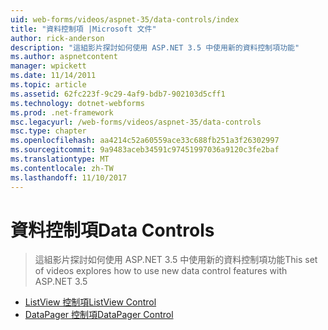 ```yaml
---
uid: web-forms/videos/aspnet-35/data-controls/index
title: "資料控制項 |Microsoft 文件"
author: rick-anderson
description: "這組影片探討如何使用 ASP.NET 3.5 中使用新的資料控制項功能"
ms.author: aspnetcontent
manager: wpickett
ms.date: 11/14/2011
ms.topic: article
ms.assetid: 62fc223f-9c29-4af9-bdb7-902103d5cff1
ms.technology: dotnet-webforms
ms.prod: .net-framework
msc.legacyurl: /web-forms/videos/aspnet-35/data-controls
msc.type: chapter
ms.openlocfilehash: aa4214c52a60559ace33c688fb251a3f26302997
ms.sourcegitcommit: 9a9483aceb34591c97451997036a9120c3fe2baf
ms.translationtype: MT
ms.contentlocale: zh-TW
ms.lasthandoff: 11/10/2017
---
```

<a name="data-controls"></a><span data-ttu-id="0b321-103">資料控制項</span><span class="sxs-lookup"><span data-stu-id="0b321-103">Data Controls</span></span>
====================
> <span data-ttu-id="0b321-104">這組影片探討如何使用 ASP.NET 3.5 中使用新的資料控制項功能</span><span class="sxs-lookup"><span data-stu-id="0b321-104">This set of videos explores how to use new data control features with ASP.NET 3.5</span></span>


- [<span data-ttu-id="0b321-105">ListView 控制項</span><span class="sxs-lookup"><span data-stu-id="0b321-105">ListView Control</span></span>](the-listview-control.md)
- [<span data-ttu-id="0b321-106">DataPager 控制項</span><span class="sxs-lookup"><span data-stu-id="0b321-106">DataPager Control</span></span>](the-datapager-control.md)
